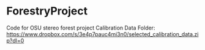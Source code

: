 # ForestryProject
Code for OSU stereo forest project
Calibration Data Folder:
https://www.dropbox.com/s/3e4p7pauc4mi3n0/selected_calibration_data.zip?dl=0
